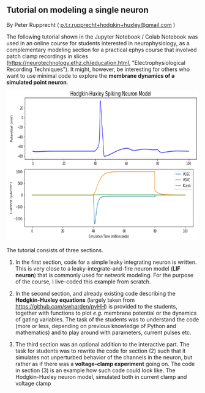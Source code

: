 ## Tutorial on modeling a single neuron

By Peter Rupprecht ( p.t.r.rupprecht+hodgkin+huxley@gmail.com )

The following tutorial shown in the Jupyter Notebook / Colab Notebook was used in an online course for students interested in neurophysiology, as a complementary modeling section for a practical ephys course that involved patch clamp recordings in slices (https://neurotechnology.ethz.ch/education.html, "Electrophysiological Recording Techniques"). It might, however, be interesting for others who want to use minimal code to explore the **membrane dynamics of a simulated point neuron**.

<p align="center">
  <img width="733" height="391" src="https://github.com/PTRRupprecht/Hodgkin-Huxley-CC-VC/blob/main/HH_examples.png">
</p>

The tutorial consists of three sections.

1. In the first section, code for a simple leaky integrating neuron is written. This is very close to a leaky-integrate-and-fire neuron model (**LIF neuron**) that is commonly used for network modeling. For the purpose of the course, I live-coded this example from scratch.

2. In the second section, and already existing code describing the **Hodgkin-Huxley equations** (largely taken from https://github.com/swharden/pyHH) is provided to the students, together with functions to plot *e.g.* membrane potential or the dynamics of gating variables. The task of the students was to understand the code (more or less, depending on previous knowledge of Python and mathematics) and to play around with parameters, current pulses etc.

3. The third section was an optional addition to the interactive part. The task for students was to rewrite the code for section (2) such that it simulates not unperturbed behavior of the channels in the neuron, but rather as if there was a **voltage-clamp experiment** going on. The code in section (3) is an example how such code could look like.
The Hodgkin-Huxley neuron model, simulated both in current clamp and voltage clamp
